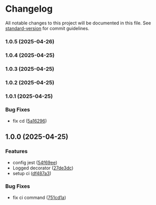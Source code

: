 # Changelog

All notable changes to this project will be documented in this file. See [standard-version](https://github.com/conventional-changelog/standard-version) for commit guidelines.

### 1.0.5 (2025-04-26)

### 1.0.4 (2025-04-25)

### 1.0.3 (2025-04-25)

### 1.0.2 (2025-04-25)

### 1.0.1 (2025-04-25)


### Bug Fixes

* fix cd ([5a16296](https://github.com/bravo680git/decologger/commit/5a162966efcfe023fe06fdc5d5dff1c51086d6da))

## 1.0.0 (2025-04-25)


### Features

* config jest ([54f69ee](https://github.com/bravo680git/decologger/commit/54f69eec8f47f9263962a5b6791858fbc2c3c8f1))
* Logged decorator ([27de3dc](https://github.com/bravo680git/decologger/commit/27de3dc2329a88693efb0c40e570a79e9cadf242))
* setup ci ([df487a3](https://github.com/bravo680git/decologger/commit/df487a3a3917ac2df20d8d7aef6e9e7ae9d95e66))


### Bug Fixes

* fix ci command ([751cd1a](https://github.com/bravo680git/decologger/commit/751cd1afae4bdf44ae53967db4dabdd6580373fa))
